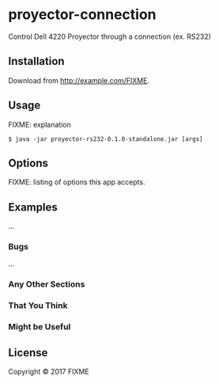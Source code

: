 # proyector-connection

Control Dell 4220 Proyector through a connection (ex. RS232)

## Installation

Download from http://example.com/FIXME.

## Usage

FIXME: explanation

    $ java -jar proyector-rs232-0.1.0-standalone.jar [args]

## Options

FIXME: listing of options this app accepts.

## Examples

...

### Bugs

...

### Any Other Sections
### That You Think
### Might be Useful

## License

Copyright © 2017 FIXME

